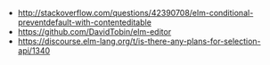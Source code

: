 - http://stackoverflow.com/questions/42390708/elm-conditional-preventdefault-with-contenteditable
- https://github.com/DavidTobin/elm-editor
- https://discourse.elm-lang.org/t/is-there-any-plans-for-selection-api/1340